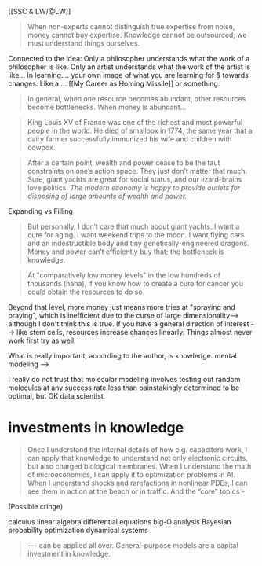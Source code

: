 [[SSC & LW/@LW]]

>When non-experts cannot distinguish true expertise from noise, money cannot buy expertise. Knowledge cannot be outsourced; we must understand things ourselves.

Connected to the idea: Only a philosopher understands what the work of a philosopher is like. Only an artist understands what the work of the artist is like... In learning.... your own image of what you are learning for & towards changes. Like a ... [[My Career as Homing Missile]] or something.


> In general, when one resource becomes abundant, other resources become bottlenecks. When money is abundant...

>King Louis XV of France was one of the richest and most powerful people in the world. He died of smallpox in 1774, the same year that a dairy farmer successfully immunized his wife and children with cowpox.

>After a certain point, wealth and power cease to be the taut constraints on one’s action space. They just don’t matter that much. Sure, giant yachts are great for social status, and our lizard-brains love politics. *The modern economy is happy to provide outlets for disposing of large amounts of wealth and power.* 

Expanding vs Filling

>But personally, I don’t care that much about giant yachts. I want a cure for aging. I want weekend trips to the moon. I want flying cars and an indestructible body and tiny genetically-engineered dragons. Money and power can’t efficiently buy that; the bottleneck is knowledge.

>At "comparatively low money levels" in the low hundreds of thousands (haha), if you know how to create a cure for cancer you could obtain the resources to do so. 

Beyond that level, more money just means more tries at "spraying and praying", which is inefficient due to the curse of large dimensionality--> although I don't think this is true. If you have a general direction of interest --> like stem cells, resources increase chances linearly. Things almost never work first try as well.

What is really important, according to the author, is knowledge.
mental modeling -->

I really do not trust that molecular modeling involves testing out random molecules at any success rate less than painstakingly determined to be optimal, but OK data scientist.

# investments in knowledge

> Once I understand the internal details of how e.g. capacitors work, I can apply that knowledge to understand not only electronic circuits, but also charged biological membranes. When I understand the math of microeconomics, I can apply it to optimization problems in AI. When I understand shocks and rarefactions in nonlinear PDEs, I can see them in action at the beach or in traffic. And the “core” topics -

(Possible cringe)

calculus
linear algebra
differential equations
big-O analysis
Bayesian probability
optimization
dynamical systems

>--- can be applied all over. General-purpose models are a capital investment in knowledge.

